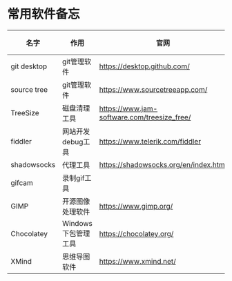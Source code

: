 # 常用软件备忘

| 名字        | 作用              | 官网                                        | 备注 |
|-------------|-------------------|---------------------------------------------|------|
| git desktop | git管理软件       | https://desktop.github.com/                 |      |
| source tree | git管理软件       | https://www.sourcetreeapp.com/              |      |
| TreeSize    | 磁盘清理工具      | https://www.jam-software.com/treesize_free/ |      |
| fiddler     | 网站开发debug工具 | https://www.telerik.com/fiddler             |      |
| shadowsocks | 代理工具          | https://shadowsocks.org/en/index.html       |      |
| gifcam      | 录制gif工具       |                                             |      |
| GIMP        | 开源图像处理软件  | https://www.gimp.org/                       |      |
| Chocolatey  | Windows下包管理工具| https://chocolatey.org/                     |      |
| XMind       | 思维导图软件       | https://www.xmind.net/                     |      |
